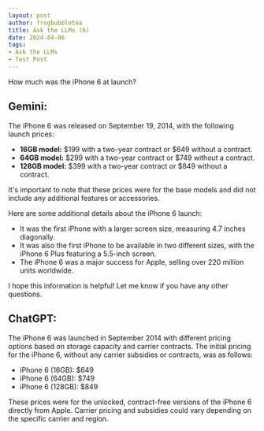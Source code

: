 ```yaml
---
layout: post
author: frogbubbletea
title: Ask the LLMs (6)
date: 2024-04-06
tags: 
- Ask the LLMs
- Test Post
---
```


How much was the iPhone 6 at launch?

## Gemini:

The iPhone 6 was released on September 19, 2014, with the following launch prices:

* **16GB model:** $199 with a two-year contract or $649 without a contract.
* **64GB model:** $299 with a two-year contract or $749 without a contract.
* **128GB model:** $399 with a two-year contract or $849 without a contract.

It's important to note that these prices were for the base models and did not include any additional features or accessories. 

Here are some additional details about the iPhone 6 launch:

* It was the first iPhone with a larger screen size, measuring 4.7 inches diagonally.
* It was also the first iPhone to be available in two different sizes, with the iPhone 6 Plus featuring a 5.5-inch screen.
* The iPhone 6 was a major success for Apple, selling over 220 million units worldwide.

I hope this information is helpful! Let me know if you have any other questions.

## ChatGPT:

The iPhone 6 was launched in September 2014 with different pricing options based on storage capacity and carrier contracts. The initial pricing for the iPhone 6, without any carrier subsidies or contracts, was as follows:

- iPhone 6 (16GB): $649
- iPhone 6 (64GB): $749
- iPhone 6 (128GB): $849

These prices were for the unlocked, contract-free versions of the iPhone 6 directly from Apple. Carrier pricing and subsidies could vary depending on the specific carrier and region.
